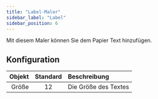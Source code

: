 ```yaml
---
title: "Label-Maler"
sidebar_label: "Label"
sidebar_position: 6
---
```



Mit diesem Maler können Sie dem Papier Text hinzufügen.

## Konfiguration

| Objekt | Standard | Beschreibung         |
| ------:|:--------:|:-------------------- |
|  Größe |    12    | Die Größe des Textes |
